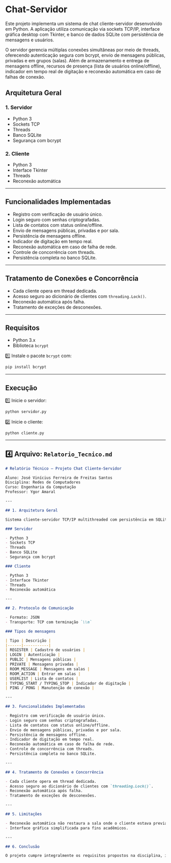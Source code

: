 # Chat-Servidor

Este projeto implementa um sistema de chat cliente-servidor desenvolvido em Python. A aplicação utiliza comunicação via sockets TCP/IP, interface gráfica desktop com Tkinter, e banco de dados SQLite com persistência de mensagens e usuários.

O servidor gerencia múltiplas conexões simultâneas por meio de threads, oferecendo autenticação segura com bcrypt, envio de mensagens públicas, privadas e em grupos (salas). Além de armazenamento e entrega de mensagens offline, recursos de presença (lista de usuários online/offline), indicador em tempo real de digitação e reconexão automática em caso de falhas de conexão.


## Arquitetura Geral

### 1. Servidor

- Python 3
- Sockets TCP
- Threads
- Banco SQLite
- Segurança com bcrypt

### 2. Cliente

- Python 3
- Interface Tkinter
- Threads
- Reconexão automática
---  

## Funcionalidades Implementadas

- Registro com verificação de usuário único.
- Login seguro com senhas criptografadas.
- Lista de contatos com status online/offline.
- Envio de mensagens públicas, privadas e por sala.
- Persistência de mensagens offline.
- Indicador de digitação em tempo real.
- Reconexão automática em caso de falha de rede.
- Controle de concorrência com threads.
- Persistência completa no banco SQLite.
---

## Tratamento de Conexões e Concorrência

- Cada cliente opera em thread dedicada.
- Acesso seguro ao dicionário de clientes com `threading.Lock()`.
- Reconexão automática após falha.
- Tratamento de exceções de desconexões.
---

## Requisitos

- Python 3.x
- Biblioteca `bcrypt`


1️⃣ Instale o pacote `bcrypt` com:
```bash
pip install bcrypt
```
---


## Execução

1️⃣ Inicie o servidor:

```bash
python servidor.py
```

2️⃣ Inicie o cliente:
```
python cliente.py
```



---

## 4️⃣ **Arquivo: `Relatorio_Tecnico.md`**

```markdown
# Relatório Técnico — Projeto Chat Cliente-Servidor

Aluno: José Vinícius Ferreira de Freitas Santos  
Disciplina: Redes de Computadores  
Curso: Engenharia da Computação
Professor: Ygor Amaral

---

## 1. Arquitetura Geral

Sistema cliente-servidor TCP/IP multithreaded com persistência em SQLite.

### Servidor

- Python 3
- Sockets TCP
- Threads
- Banco SQLite
- Segurança com bcrypt

### Cliente

- Python 3
- Interface Tkinter
- Threads
- Reconexão automática

---

## 2. Protocolo de Comunicação

- Formato: JSON
- Transporte: TCP com terminação `\\n`

### Tipos de mensagens

| Tipo | Descrição |
|------|-----------|
| REGISTER | Cadastro de usuários |
| LOGIN | Autenticação |
| PUBLIC | Mensagens públicas |
| PRIVATE | Mensagens privadas |
| ROOM_MESSAGE | Mensagens em salas |
| ROOM_ACTION | Entrar em salas |
| USERLIST | Lista de contatos |
| TYPING_START / TYPING_STOP | Indicador de digitação |
| PING / PONG | Manutenção de conexão |

---

## 3. Funcionalidades Implementadas

- Registro com verificação de usuário único.
- Login seguro com senhas criptografadas.
- Lista de contatos com status online/offline.
- Envio de mensagens públicas, privadas e por sala.
- Persistência de mensagens offline.
- Indicador de digitação em tempo real.
- Reconexão automática em caso de falha de rede.
- Controle de concorrência com threads.
- Persistência completa no banco SQLite.

---

## 4. Tratamento de Conexões e Concorrência

- Cada cliente opera em thread dedicada.
- Acesso seguro ao dicionário de clientes com `threading.Lock()`.
- Reconexão automática após falha.
- Tratamento de exceções de desconexões.

---

## 5. Limitações

- Reconexão automática não restaura a sala onde o cliente estava previamente.
- Interface gráfica simplificada para fins acadêmicos.

---

## 6. Conclusão

O projeto cumpre integralmente os requisitos propostos na disciplina, incluindo sockets TCP, threads, persistência, tratamento de offline, GUI e reconexão automática.


